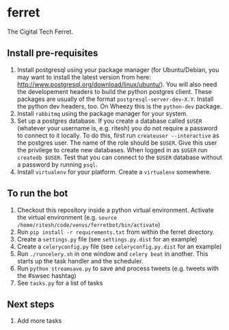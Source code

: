 # ferret

The Cigital Tech Ferret.


## Install pre-requisites
1. Install postgresql using your package manager (for Ubuntu/Debian, you may want to install the latest version from here: http://www.postgresql.org/download/linux/ubuntu/). You will also need the developement headers to build the python postgres client. These packages are usually of the format `postgresql-server-dev-X.Y`. Install the python dev headers, too. On Wheezy this is the `python-dev` package.
2. Install `rabbitmq` using the package manager for your system.
3. Set up a postgres database. If you create a database called `$USER` (whatever your username is, e.g. ritesh) you do not require a password to connect to it locally. To do this, first run `createuser --interactive` as the postgres user. The name of the role should be `$USER`. Give this user the privilege to create new databases. When logged in as `$USER` run `createdb $USER`. Test that you can connect to the `$USER` database without a password by running `psql`. 
4. Install `virtualenv` for your platform. Create a `virtualenv` somewhere.

## To run the bot
1. Checkout this repository inside a python virtual environment. Activate the virtual environment (e.g. `source /home/ritesh/code/venvs/ferretbot/bin/activate`)
1. Run `pip install -r requirements.txt` from within the ferret directory.
1. Create a `settings.py` file (see `settings.py.dist` for an example)
1. Create a `celeryconfig.py` file (see `celeryconfig.py.dist` for an example)
1. Run `./runcelery.sh` in one window and `celery beat` in another. This starts up the task handler and the scheduler. 
1. Run `python streamsave.py` to save and process tweets (e.g. tweets with the #swsec hashtag)
1. See `tasks.py` for a list of tasks 

## Next steps
1. Add more tasks
